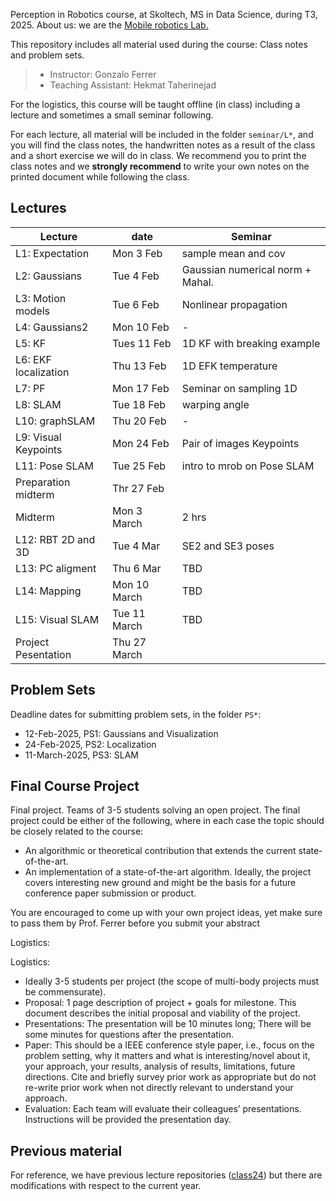 Perception in Robotics course, at Skoltech, MS in Data Science, during T3, 2025.
About us: we are the [Mobile robotics Lab.](https://sites.skoltech.ru/mobilerobotics/)

This repository includes all material used during the course: Class notes and problem sets.

> * Instructor: Gonzalo Ferrer
> * Teaching Assistant: Hekmat Taherinejad

For the logistics, this course will be taught offline (in class) including a lecture and sometimes a small seminar following.


For each lecture, all material will be included in the folder `seminar/L*`, and you will find the class notes, the handwritten notes as a result of the class and a short exercise we will do in class. We recommend you to print the class notes and we **strongly recommend** to write your own notes on the printed document while following the class.



## Lectures

| Lecture              | date           | Seminar                            |
|----------------------|----------------|------------------------------------|
| L1: Expectation      | Mon 3 Feb      | sample mean and cov                |
| L2: Gaussians        | Tue 4 Feb      | Gaussian numerical norm  + Mahal.  |
| L3: Motion models    | Tue 6  Feb     | Nonlinear propagation              |
| L4: Gaussians2       | Mon 10  Feb    | -                      |
| L5: KF               | Tues 11  Feb   | 1D KF with breaking example        |
| L6: EKF localization | Thu 13  Feb    | 1D EFK temperature                  |
| L7: PF               | Mon 17  Feb    | Seminar on sampling 1D             |
| L8: SLAM             | Tue 18 Feb     | warping angle                  |
| L10: graphSLAM       | Thu 20  Feb    | -                              |
| L9: Visual Keypoints | Mon 24  Feb    | Pair of images Keypoints    |
| L11: Pose SLAM       | Tue 25  Feb    | intro to mrob on Pose SLAM         |
| Preparation midterm  | Thr 27 Feb     |            |
| Midterm              | Mon 3 March    | 2 hrs                              |
| L12: RBT 2D and 3D   | Tue 4 Mar      | SE2 and SE3 poses         |
| L13: PC aligment     | Thu 6 Mar      | TBD       |
| L14: Mapping         | Mon 10 March   | TBD                                |
| L15: Visual SLAM     | Tue 11 March   | TBD                                |
| Project Pesentation  | Thu 27 March   |                                 |


## Problem Sets

Deadline dates for submitting problem sets, in the folder `PS*`:

 * 12-Feb-2025, PS1: Gaussians and Visualization 
 * 24-Feb-2025, PS2: Localization
 * 11-March-2025, PS3: SLAM


## Final Course Project

Final project. Teams of 3-5 students solving an open project. The final project could be either of the following, where in each case the topic should be closely related to the course:

 * An algorithmic or theoretical contribution that extends the current state-of-the-art.
 * An implementation of a state-of-the-art algorithm. Ideally, the project covers interesting new ground and might be the basis for a future conference paper submission or product.
 
You are encouraged to come up with your own project ideas, yet make sure to pass them by Prof. Ferrer before you submit your abstract

Logistics:

Logistics:
 * Ideally 3-5 students per project (the scope of multi-body projects must be commensurate).
 * Proposal: 1 page description of project + goals for milestone. This document describes the initial proposal and viability of the project.
 * Presentations: The presentation will be 10 minutes long; There will be some minutes for questions after the presentation.
 * Paper: This should be a IEEE conference style paper, i.e., focus on the problem setting, why it matters and what is interesting/novel about it, your approach, your results, analysis of results, limitations, future
directions. Cite and briefly survey prior work as appropriate but do not re-write prior work when not directly relevant to understand your approach.
 * Evaluation: Each team will evaluate their colleagues’ presentations. Instructions will be provided the presentation day.


## Previous material
For reference, we have previous lecture repositories ([class24](https://github.com/g-ferrer/Perception-in-Robotics-2024)) but there are modifications with respect to the current year.



